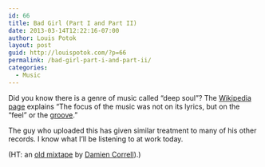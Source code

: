 ```yaml
---
id: 66
title: Bad Girl (Part I and Part II)
date: 2013-03-14T12:22:16-07:00
author: Louis Potok
layout: post
guid: http://louispotok.com/?p=66
permalink: /bad-girl-part-i-and-part-ii/
categories:
  - Music
---
```

Did you know there is a genre of music called &#8220;deep soul&#8221;? The [Wikipedia page](http://en.wikipedia.org/wiki/Deep_soul) explains &#8220;The focus of the music was not on its lyrics, but on the &#8220;feel&#8221; or the [groove](http://en.wikipedia.org/wiki/Groove_(music) "Groove (music)").&#8221;



The guy who uploaded this has given similar treatment to many of his other records. I know what I&#8217;ll be listening to at work today.

(HT: an [old mixtape](http://www.thefoxisblack.com/2008/08/05/here-comes-the-sun-a-mixtape-by-damien-correll/) by [Damien Correll](https://twitter.com/damiencorrell)).)